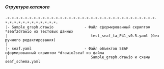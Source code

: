 
##### Структура каталога
    -*-*-*-*-*-*-*-*-*-*-*-*-*-*-*-*-*-*-*-*-*-*-*-*-*-*-*-*-*-*-*-*-*-*-*-*-*-*-*-*-*-*-*-*-*-*-
    |- Sample_graph.drawio              - Файл сформированный скриптом *seaf2drawio из тестовых данных 
    |                                      test_seaf_ta_P41_v0.5.yaml (без ручного редактирования)                            
    |
    |- seaf.yaml                        - Файл объектов SEAF сформированный скриптом *drawio2seaf из файла 
    |                                      Sample_graph.drawio и схемы seaf_schema.yaml
